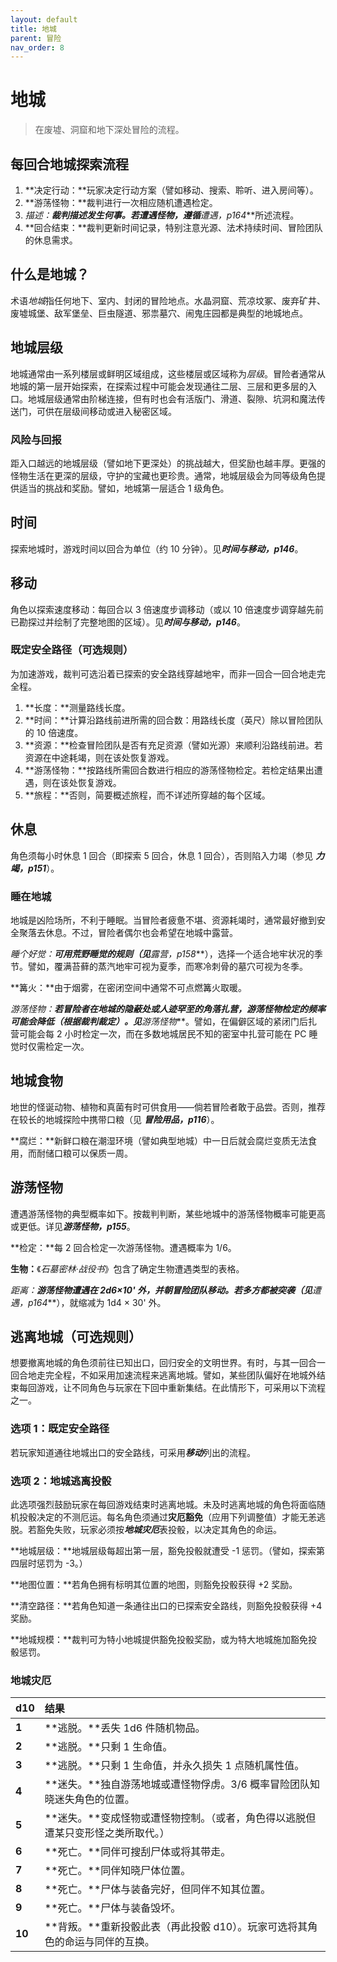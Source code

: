 ```yaml
---
layout: default
title: 地城
parent: 冒险
nav_order: 8
---
```


# 地城

> 在废墟、洞窟和地下深处冒险的流程。

## 每回合地城探索流程

1. **决定行动：**玩家决定行动方案（譬如移动、搜索、聆听、进入房间等）。
2. **游荡怪物：**裁判进行一次相应随机遭遇检定。
3. **描述：**裁判描述发生何事。若遭遇怪物，遵循***遭遇，p164***所述流程。
4. **回合结束：**裁判更新时间记录，特别注意光源、法术持续时间、冒险团队的休息需求。

## 什么是地城？

术语*地城*指任何地下、室内、封闭的冒险地点。水晶洞窟、荒凉坟冢、废弃矿井、废墟城堡、敌军堡垒、巨虫隧道、邪祟墓穴、闹鬼庄园都是典型的地城地点。

## 地城层级

地城通常由一系列楼层或鲜明区域组成，这些楼层或区域称为*层级*。冒险者通常从地城的第一层开始探索，在探索过程中可能会发现通往二层、三层和更多层的入口。地城层级通常由阶梯连接，但有时也会有活版门、滑道、裂隙、坑洞和魔法传送门，可供在层级间移动或进入秘密区域。

### 风险与回报

距入口越远的地城层级（譬如地下更深处）的挑战越大，但奖励也越丰厚。更强的怪物生活在更深的层级，守护的宝藏也更珍贵。通常，地城层级会为同等级角色提供适当的挑战和奖励。譬如，地城第一层适合 1 级角色。

## 时间

探索地城时，游戏时间以回合为单位（约 10 分钟）。见***时间与移动，p146***。

## 移动

角色以探索速度移动：每回合以 3 倍速度步调移动（或以 10 倍速度步调穿越先前已勘探过并绘制了完整地图的区域）。见***时间与移动，p146***。

### 既定安全路径（可选规则）

为加速游戏，裁判可选沿着已探索的安全路线穿越地牢，而非一回合一回合地走完全程。

1. **长度：**测量路线长度。
2. **时间：**计算沿路线前进所需的回合数：用路线长度（英尺）除以冒险团队的 10 倍速度。
3. **资源：**检查冒险团队是否有充足资源（譬如光源）来顺利沿路线前进。若资源在中途耗竭，则在该处恢复游戏。
4. **游荡怪物：**按路线所需回合数进行相应的游荡怪物检定。若检定结果出遭遇，则在该处恢复游戏。
5. **旅程：**否则，简要概述旅程，而不详述所穿越的每个区域。

## 休息

角色须每小时休息 1 回合（即探索 5 回合，休息 1 回合），否则陷入力竭（参见 ***力竭，p151***）。

### 睡在地城

地城是凶险场所，不利于睡眠。当冒险者疲惫不堪、资源耗竭时，通常最好撤到安全聚落去休息。不过，冒险者偶尔也会希望在地城中露营。

**睡个好觉：**可用荒野睡觉的规则（见***露营，p158***），选择一个适合地牢状况的季节。譬如，覆满苔藓的蒸汽地牢可视为夏季，而寒冷刺骨的墓穴可视为冬季。

**篝火：**由于烟雾，在密闭空间中通常不可点燃篝火取暖。

**游荡怪物：**若冒险者在地城的隐蔽处或人迹罕至的角落扎营，游荡怪物检定的频率可能会降低（根据裁判裁定）。见***游荡怪物***。譬如，在偏僻区域的紧闭门后扎营可能会每 2 小时检定一次，而在多数地城居民不知的密室中扎营可能在 PC 睡觉时仅需检定一次。

## 地城食物

地世的怪诞动物、植物和真菌有时可供食用——倘若冒险者敢于品尝。否则，推荐在较长的地城探险中携带口粮（见 ***冒险用品，p116***）。

**腐烂：**新鲜口粮在潮湿环境（譬如典型地城）中一日后就会腐烂变质无法食用，而耐储口粮可以保质一周。

## 游荡怪物

遭遇游荡怪物的典型概率如下。按裁判判断，某些地城中的游荡怪物概率可能更高或更低。详见***游荡怪物，p155***。

**检定：**每 2 回合检定一次游荡怪物。遭遇概率为 1/6。

**生物：**《*石墓密林·战役书*》包含了确定生物遭遇类型的表格。

**距离：**游荡怪物遭遇在 2d6×10' 外，并朝冒险团队移动。若多方都被突袭（见***遭遇，p164***），就缩减为 1d4 × 30' 外。

## 逃离地城（可选规则）

想要撤离地城的角色须前往已知出口，回归安全的文明世界。有时，与其一回合一回合地走完全程，不如采用加速流程来逃离地城。譬如，某些团队偏好在地城外结束每回游戏，让不同角色与玩家在下回中重新集结。在此情形下，可采用以下流程之一。

### 选项 1：既定安全路径

若玩家知道通往地城出口的安全路线，可采用***移动***列出的流程。

### 选项 2：地城逃离投骰

此选项强烈鼓励玩家在每回游戏结束时逃离地城。未及时逃离地城的角色将面临随机投骰决定的不测厄运。每名角色须通过**灾厄豁免**（应用下列调整值）才能无恙逃脱。若豁免失败，玩家必须按***地城灾厄***表投骰，以决定其角色的命运。

**地城层级：**地城层级每超出第一层，豁免投骰就遭受 -1 惩罚。（譬如，探索第四层时惩罚为 -3。）

**地图位置：**若角色拥有标明其位置的地图，则豁免投骰获得 +2 奖励。

**清空路径：**若角色知道一条通往出口的已探索安全路线，则豁免投骰获得 +4 奖励。

**地城规模：**裁判可为特小地城提供豁免投骰奖励，或为特大地城施加豁免投骰惩罚。

### 地城灾厄

| **d10** | **结果**                                                     |
| :------ | :----------------------------------------------------------- |
| **1**   | **逃脱。**丢失 1d6 件随机物品。                              |
| **2**   | **逃脱。**只剩 1 生命值。                                    |
| **3**   | **逃脱。**只剩 1 生命值，并永久损失 1 点随机属性值。         |
| **4**   | **迷失。**独自游荡地城或遭怪物俘虏。3/6 概率冒险团队知晓迷失角色的位置。 |
| **5**   | **迷失。**变成怪物或遭怪物控制。（或者，角色得以逃脱但遭某只变形怪之类所取代。） |
| **6**   | **死亡。**同伴可搜刮尸体或将其带走。                         |
| **7**   | **死亡。**同伴知晓尸体位置。                                 |
| **8**   | **死亡。**尸体与装备完好，但同伴不知其位置。                 |
| **9**   | **死亡。**尸体与装备毁坏。                                   |
| **10**  | **背叛。**重新投骰此表（再此投骰 d10）。玩家可选将其角色的命运与同伴的互换。 |

